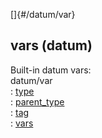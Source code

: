 []{#/datum/var}    
## vars (datum)    
Built-in datum vars:    
datum/var    
:   [type](/ref/datum/var/type.md)    
:   [parent_type](/ref/datum/var/parent_type.md)    
:   [tag](/ref/datum/var/tag.md)    
:   [vars](/ref/datum/var/vars.md)  